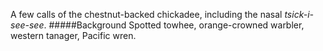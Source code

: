 A few calls of the chestnut-backed chickadee, including the nasal _tsick-i-see-see_. 
#####Background
Spotted towhee, orange-crowned warbler, western tanager, Pacific wren.
